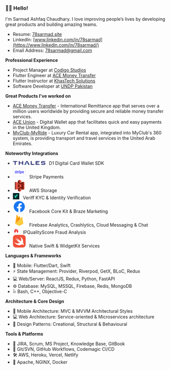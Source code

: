 ### 👋🏻 Hello!

I'm Sarmad Ashfaq Chaudhary. I love improving people’s lives by developing great products and building amazing teams.

- Resume: [78sarmad.site](https://78sarmad.site/)
- LinkedIn: [www.linkedin.com/in/78sarmad](https://www.linkedin.com/in/78sarmad/)
- Email Address: [78sarmad@gmail.com](mailto:78sarmad@gmail.com)

**Professional Experience**

- Project Manager at [Codigo Studios](https://codigostudios.co.uk/)
- Flutter Engineer at [ACE Money Transfer](https://acemoneytransfer.com/)
- Flutter Instructor at [KhasTech Solutions](https://khastech.com/)
- Software Developer at [UNDP Pakistan](https://www.undp.org/pakistan)

**Great Products I've worked on**

- [ACE Money Transfer](https://apps.apple.com/in/app/ace-money-transfer/id1290922727?platform=iphone) - International Remittance app that serves over a million users worldwide by providing secure and reliable money transfer services.
- [ACE Union](https://apps.apple.com/gb/app/ace-union/id1593032066?platform=iphone) - Digital Wallet app that facilitates quick and easy payments in the United Kingdom.
- [MyClub-MyRide](https://www.rentmyride.ae/my-club) - Luxury Car Rental app, integrated into MyClub's 360 system, is providing transport and travel services in the United Arab Emirates.

**Noteworthy Integrations**

- ![](/icons/thales.png) &nbsp; D1 Digital Card Wallet SDK
- ![](/icons/stripe.svg) &nbsp; Stripe Payments
- ![](/icons/aws-s3.svg) &nbsp; AWS Storage
- ![](/icons/veriff.jpg) &nbsp; Veriff KYC & Identity Verification
- ![](/icons/facebook.svg) &nbsp; Facebook Core Kit & Braze Marketing
- ![](/icons/firebase.svg) &nbsp; Firebase Analytics, Crashlytics, Cloud Messaging & Chat
- ![](/icons/ipqualityscore.png) &nbsp; IPQualityScore Fraud Analysis
- ![](/icons/swift.svg) &nbsp; Native Swift & WidgetKit Services

**Languages & Frameworks**

- 📱 Mobile: Flutter/Dart, Swift
- ⚡️ State Management: Provider, Riverpod, GetX, BLoC, Redux
- 💻 Web/Server: ReactJS, Redux, Python, FastAPI
- ⚙ Database: MySQL, MSSQL, Firebase, Redis, MongoDB
- ⠷ Bash, C++, Objective-C

**Architecture & Core Design**

- 📱 Mobile Architecture: MVC & MVVM Architectural Styles
- 💻 Web Architecture: Service-oriented & Microservices architecture
- 🔨 Design Patterns: Creational, Structural & Behavioural

**Tools & Platforms**

- 💼 JIRA, Scrum, MS Project, Knowledge Base, GitBook
- 🔨 Git/SVN, GitHub Workflows, Codemagic CI/CD
- 🛠 AWS, Heroku, Vercel, Netlify
- 🚢 Apache, NGINX, Docker
